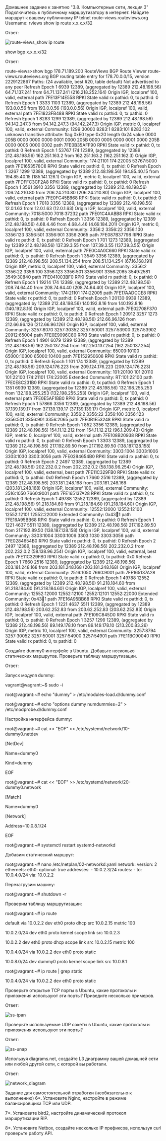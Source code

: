Домашнее задание к занятию "3.8. Компьютерные сети, лекция 3"
Подключитесь к публичному маршрутизатору в интернет. Найдите маршрут к вашему публичному IP
telnet route-views.routeviews.org
Username: rviews
show ip route x.x.x.x/32
 
Ответ:

![route-views_show ip route](https://user-images.githubusercontent.com/95014681/166216404-011690ce-28c7-4e5c-b47c-8b1aefc7e537.png)


show bgp x.x.x.x/32

Ответ:
 
 route-views>show bgp 178.71.189.200
 RouteViews BGP Route Viewer
                    route-views.routeviews.org
BGP routing table entry for 178.70.0.0/15, version 2229122867
Paths: (24 available, best #20, table default)
  Not advertised to any peer
  Refresh Epoch 1
  6939 12389, (aggregated by 12389 212.48.198.56)
    64.71.137.241 from 64.71.137.241 (216.218.252.164)
      Origin IGP, localpref 100, valid, external
      path 7FE13F14E558 RPKI State valid
      rx pathid: 0, tx pathid: 0
  Refresh Epoch 1
  3333 1103 12389, (aggregated by 12389 212.48.198.56)
    193.0.0.56 from 193.0.0.56 (193.0.0.56)
      Origin IGP, localpref 100, valid, external
      path 7FE1823FB488 RPKI State valid
      rx pathid: 0, tx pathid: 0
  Refresh Epoch 1
  8283 1299 12389, (aggregated by 12389 212.48.198.56)
    94.142.247.3 from 94.142.247.3 (94.142.247.3)
      Origin IGP, metric 0, localpref 100, valid, external
      Community: 1299:30000 8283:1 8283:101 8283:102
      unknown transitive attribute: flag 0xE0 type 0x20 length 0x24
        value 0000 205B 0000 0000 0000 0001 0000 205B
              0000 0005 0000 0001 0000 205B 0000 0005
              0000 0002
      path 7FE0B35AFF90 RPKI State valid
      rx pathid: 0, tx pathid: 0
  Refresh Epoch 1
  53767 174 12389, (aggregated by 12389 212.48.198.56)
    162.251.163.2 from 162.251.163.2 (162.251.162.3)
      Origin IGP, localpref 100, valid, external
      Community: 174:21101 174:22005 53767:5000
      path 7FE1653578C8 RPKI State valid
      rx pathid: 0, tx pathid: 0
  Refresh Epoch 1
  3267 1299 12389, (aggregated by 12389 212.48.198.56)
    194.85.40.15 from 194.85.40.15 (185.141.126.1)
      Origin IGP, metric 0, localpref 100, valid, external
      path 7FDFFC3CF2A8 RPKI State valid
      rx pathid: 0, tx pathid: 0
	  Refresh Epoch 1
  3561 3910 3356 12389, (aggregated by 12389 212.48.198.56)
    206.24.210.80 from 206.24.210.80 (206.24.210.80)
      Origin IGP, localpref 100, valid, external
      path 7FE0FC45B868 RPKI State valid
      rx pathid: 0, tx pathid: 0
  Refresh Epoch 1
  7018 3356 12389, (aggregated by 12389 212.48.198.56)
    12.0.1.63 from 12.0.1.63 (12.0.1.63)
      Origin IGP, localpref 100, valid, external
      Community: 7018:5000 7018:37232
      path 7FE01C4AABB8 RPKI State valid
      rx pathid: 0, tx pathid: 0
  Refresh Epoch 1
  3356 12389, (aggregated by 12389 212.48.198.56)
    4.68.4.46 from 4.68.4.46 (4.69.184.201)
      Origin IGP, metric 0, localpref 100, valid, external
      Community: 3356:2 3356:22 3356:100 3356:123 3356:501 3356:901 3356:2065
      path 7FE087B37798 RPKI State valid
      rx pathid: 0, tx pathid: 0
  Refresh Epoch 1
  701 1273 12389, (aggregated by 12389 212.48.198.56)
    137.39.3.55 from 137.39.3.55 (137.39.3.55)
      Origin IGP, localpref 100, valid, external
      path 7FE0C4A0C660 RPKI State valid
      rx pathid: 0, tx pathid: 0
  Refresh Epoch 1
  3549 3356 12389, (aggregated by 12389 212.48.198.56)
    208.51.134.254 from 208.51.134.254 (67.16.168.191)
      Origin IGP, metric 0, localpref 100, valid, external
      Community: 3356:2 3356:22 3356:100 3356:123 3356:501 3356:901 3356:2065 3549:2581 3549:30840
      path 7FE041003BF0 RPKI State valid
      rx pathid: 0, tx pathid: 0
  Refresh Epoch 1
  19214 174 12389, (aggregated by 12389 212.48.198.56)
    208.74.64.40 from 208.74.64.40 (208.74.64.40)
      Origin IGP, localpref 100, valid, external
      Community: 174:21101 174:22005
      path 7FE17AADCCE8 RPKI State valid
	       rx pathid: 0, tx pathid: 0
  Refresh Epoch 1
  20130 6939 12389, (aggregated by 12389 212.48.198.56)
    140.192.8.16 from 140.192.8.16 (140.192.8.16)
      Origin IGP, localpref 100, valid, external
      path 7FE02708F370 RPKI State valid
      rx pathid: 0, tx pathid: 0
  Refresh Epoch 1
  20912 3257 1273 12389, (aggregated by 12389 212.48.198.56)
    212.66.96.126 from 212.66.96.126 (212.66.96.126)
      Origin IGP, localpref 100, valid, external
      Community: 3257:8070 3257:30352 3257:50001 3257:53900 3257:53902 20912:65004
      path 7FE0E9096C80 RPKI State valid
      rx pathid: 0, tx pathid: 0
  Refresh Epoch 1
  4901 6079 1299 12389, (aggregated by 12389 212.48.198.56)
    162.250.137.254 from 162.250.137.254 (162.250.137.254)
      Origin IGP, localpref 100, valid, external
      Community: 65000:10100 65000:10300 65000:10400
      path 7FE152950608 RPKI State valid
      rx pathid: 0, tx pathid: 0
  Refresh Epoch 1
  101 174 12389, (aggregated by 12389 212.48.198.56)
    209.124.176.223 from 209.124.176.223 (209.124.176.223)
      Origin IGP, localpref 100, valid, external
      Community: 101:20100 101:20110 101:22100 174:21101 174:22005
      Extended Community: RT:101:22100
      path 7FE0E8C231B0 RPKI State valid
      rx pathid: 0, tx pathid: 0
  Refresh Epoch 1
  1351 6939 12389, (aggregated by 12389 212.48.198.56)
    132.198.255.253 from 132.198.255.253 (132.198.255.253)
      Origin IGP, localpref 100, valid, external
      path 7FE0E5AF1BB0 RPKI State valid
      rx pathid: 0, tx pathid: 0
  Refresh Epoch 1
  57866 3356 12389, (aggregated by 12389 212.48.198.56)
    37.139.139.17 from 37.139.139.17 (37.139.139.17)
      Origin IGP, metric 0, localpref 100, valid, external
	   Community: 3356:2 3356:22 3356:100 3356:123 3356:501 3356:901 3356:2065
      path 7FE0B1E53248 RPKI State valid
      rx pathid: 0, tx pathid: 0
  Refresh Epoch 1
  852 3356 12389, (aggregated by 12389 212.48.198.56)
    154.11.12.212 from 154.11.12.212 (96.1.209.43)
      Origin IGP, metric 0, localpref 100, valid, external
      path 7FE108B20938 RPKI State valid
      rx pathid: 0, tx pathid: 0
  Refresh Epoch 1
  3303 12389, (aggregated by 12389 212.48.198.56)
    217.192.89.50 from 217.192.89.50 (138.187.128.158)
      Origin IGP, localpref 100, valid, external
      Community: 3303:1004 3303:1006 3303:1030 3303:3056
      path 7FE0284654B0 RPKI State valid
      rx pathid: 0, tx pathid: 0
  Refresh Epoch 2
  2497 12389, (aggregated by 12389 212.48.198.56)
    202.232.0.2 from 202.232.0.2 (58.138.96.254)
      Origin IGP, localpref 100, valid, external, best
      path 7FE11C329FB0 RPKI State valid
      rx pathid: 0, tx pathid: 0x0
  Refresh Epoch 1
  7660 2516 12389, (aggregated by 12389 212.48.198.56)
    203.181.248.168 from 203.181.248.168 (203.181.248.168)
      Origin IGP, localpref 100, valid, external
      Community: 2516:1050 7660:9001
      path 7FE165137A28 RPKI State valid
      rx pathid: 0, tx pathid: 0
  Refresh Epoch 1
  49788 12552 12389, (aggregated by 12389 212.48.198.56)
    91.218.184.60 from 91.218.184.60 (91.218.184.60)
      Origin IGP, localpref 100, valid, external
      Community: 12552:12000 12552:12100 12552:12101 12552:22000
      Extended Community: 0x43:100:1
      path 7FE16A95BB68 RPKI State valid
      rx pathid: 0, tx pathid: 0
  Refresh Epoch 1
  1221 4637 5511 12389, (aggregated by 12389 212.48.198.56)
   217.192.89.50 from 217.192.89.50 (138.187.128.158)
      Origin IGP, localpref 100, valid, external
      Community: 3303:1004 3303:1006 3303:1030 3303:3056
      path 7FE0284654B0 RPKI State valid
      rx pathid: 0, tx pathid: 0
  Refresh Epoch 2
  2497 12389, (aggregated by 12389 212.48.198.56)
    202.232.0.2 from 202.232.0.2 (58.138.96.254)
      Origin IGP, localpref 100, valid, external, best
      path 7FE11C329FB0 RPKI State valid
      rx pathid: 0, tx pathid: 0x0
  Refresh Epoch 1
  7660 2516 12389, (aggregated by 12389 212.48.198.56)
    203.181.248.168 from 203.181.248.168 (203.181.248.168)
      Origin IGP, localpref 100, valid, external
      Community: 2516:1050 7660:9001
      path 7FE165137A28 RPKI State valid
      rx pathid: 0, tx pathid: 0
  Refresh Epoch 1
  49788 12552 12389, (aggregated by 12389 212.48.198.56)
    91.218.184.60 from 91.218.184.60 (91.218.184.60)
      Origin IGP, localpref 100, valid, external
      Community: 12552:12000 12552:12100 12552:12101 12552:22000
      Extended Community: 0x43:100:1
      path 7FE16A95BB68 RPKI State valid
      rx pathid: 0, tx pathid: 0
  Refresh Epoch 1
  1221 4637 5511 12389, (aggregated by 12389 212.48.198.56)
    203.62.252.83 from 203.62.252.83 (203.62.252.83)
      Origin IGP, localpref 100, valid, external
      path 7FE109C845D0 RPKI State valid
      rx pathid: 0, tx pathid: 0
  Refresh Epoch 1
  3257 1299 12389, (aggregated by 12389 212.48.198.56)
    89.149.178.10 from 89.149.178.10 (213.200.83.26)
      Origin IGP, metric 10, localpref 100, valid, external
      Community: 3257:8794 3257:30052 3257:50001 3257:54900 3257:54901
      path 7FE11BC90040 RPKI State valid
      rx pathid: 0, tx pathid: 0
      


Создайте dummy0 интерфейс в Ubuntu. Добавьте несколько статических маршрутов. Проверьте таблицу маршрутизации.

Ответ:

Запуск модуля dummy:

vagrant@vagrant:~$ sudo -i


root@vagrant:~# echo "dummy" > /etc/modules-load.d/dummy.conf

root@vagrant:~# echo "options dummy numdummies=2" > /etc/modprobe.d/dummy.conf

Настройка интерфейса dummy:

root@vagrant:~# cat << "EOF" >> /etc/systemd/network/10-dummy0.netdev

[NetDev]

Name=dummy0

Kind=dummy

EOF

root@vagrant:~# cat << "EOF" >> /etc/systemd/network/20-dummy0.network

[Match]

Name=dummy0


[Network]

Address=10.0.8.1/24

EOF

root@vagrant:~# systemctl restart systemd-networkd

Добавим статический маршрут:

root@vagrant:~# nano /etc/netplan/02-networkd.yaml
network:
  version: 2
  ethernets:
    eth0:
      optional: true
      addresses:
        - 10.0.2.3/24
      routes:
        - to: 10.0.4.0/24
          via: 10.0.2.2

Перезагрузим машину:

root@vagrant:~# shutdown -r

Проверим таблицу маршрутизации:

root@vagrant:~# ip route

default via 10.0.2.2 dev eth0 proto dhcp src 10.0.2.15 metric 100

10.0.2.0/24 dev eth0 proto kernel scope link src 10.0.2.3

10.0.2.2 dev eth0 proto dhcp scope link src 10.0.2.15 metric 100

10.0.4.0/24 via 10.0.2.2 dev eth0 proto static

10.0.8.0/24 dev dummy0 proto kernel scope link src 10.0.8.1


root@vagrant:~# ip route | grep static

10.0.4.0/24 via 10.0.2.2 dev eth0 proto static


Проверьте открытые TCP порты в Ubuntu, какие протоколы и приложения используют эти порты? Приведите несколько примеров.

Ответ:

![ss-tpan](https://user-images.githubusercontent.com/95014681/166230562-aadab7fb-e231-4ad8-8e92-ef31406670f0.png)

Проверьте используемые UDP сокеты в Ubuntu, какие протоколы и приложения используют эти порты?

Ответ:

![ss-unap](https://user-images.githubusercontent.com/95014681/166231146-7d389262-065d-46be-a898-969480d48d35.png)


Используя diagrams.net, создайте L3 диаграмму вашей домашней сети или любой другой сети, с которой вы работали.

Ответ:

![network_diagram](https://user-images.githubusercontent.com/95014681/166247308-f3b4d364-3f55-48ef-a211-41b672cb2992.png)


Задание для самостоятельной отработки (необязательно к выполнению)
6*. Установите Nginx, настройте в режиме балансировщика TCP или UDP.

7*. Установите bird2, настройте динамический протокол маршрутизации RIP.

8*. Установите Netbox, создайте несколько IP префиксов, используя curl проверьте работу API.








